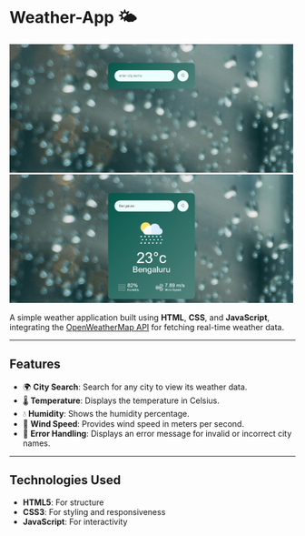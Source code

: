 # Weather-App 🌤️

<img src="images/weather-app.png" alt="Weather App Screenshot" width="500"/> <img src="images/weather-app1.png" alt="Weather App Screenshot 1" width="500"/>

A simple weather application built using **HTML**, **CSS**, and **JavaScript**, integrating the [OpenWeatherMap API](https://openweathermap.org/) for fetching real-time weather data.

---

## Features
- 🌍 **City Search**: Search for any city to view its weather data.
- 🌡️ **Temperature**: Displays the temperature in Celsius.
- 💧 **Humidity**: Shows the humidity percentage.
- 💨 **Wind Speed**: Provides wind speed in meters per second.
- 🚫 **Error Handling**: Displays an error message for invalid or incorrect city names.

---

## Technologies Used
- **HTML5**: For structure
- **CSS3**: For styling and responsiveness
- **JavaScript**: For interactivity
